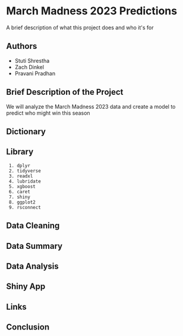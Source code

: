 

# March Madness 2023 Predictions

A brief description of what this project does and who it's for


## Authors

- Stuti Shrestha
- Zach Dinkel 
- Pravani Pradhan


## Brief Description of the Project 
We will analyze the March Madness 2023 data and create a model to predict who might win this season 
## Dictionary 
## Library 
     1. dplyr
     2. tidyverse 
     3. readxl
     4. lubridate
     5. xgboost
     6. caret
     7. shiny
     8. ggplot2
     9. rsconnect 

## Data Cleaning 
## Data Summary 
## Data Analysis 
## Shiny App
## Links
## Conclusion 
